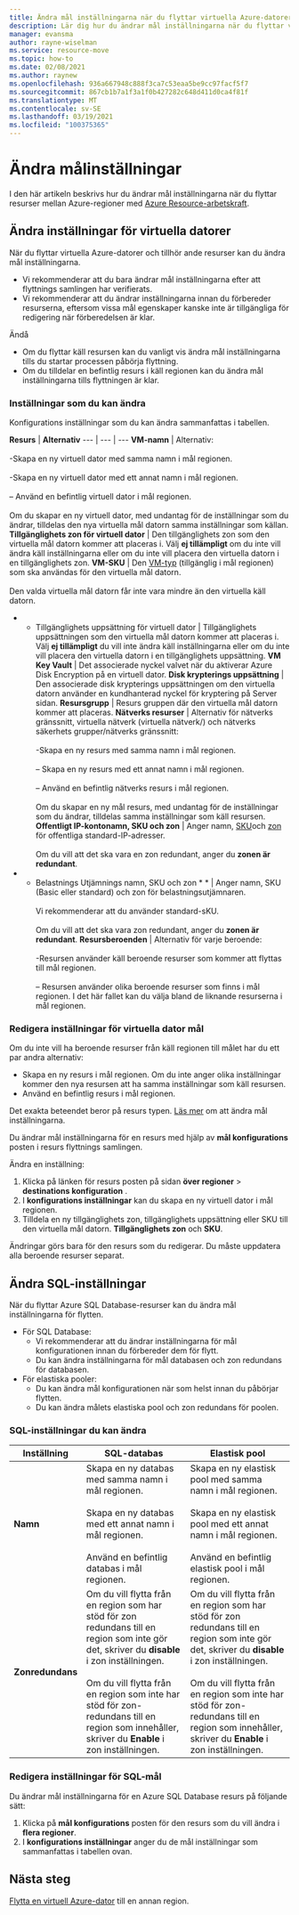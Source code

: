```yaml
---
title: Ändra mål inställningarna när du flyttar virtuella Azure-datorer mellan regioner med Azure Resource-arbetskraft
description: Lär dig hur du ändrar mål inställningarna när du flyttar virtuella Azure-datorer mellan regioner med Azure Resource-arbetskraft.
manager: evansma
author: rayne-wiselman
ms.service: resource-move
ms.topic: how-to
ms.date: 02/08/2021
ms.author: raynew
ms.openlocfilehash: 936a667948c888f3ca7c53eaa5be9cc97facf5f7
ms.sourcegitcommit: 867cb1b7a1f3a1f0b427282c648d411d0ca4f81f
ms.translationtype: MT
ms.contentlocale: sv-SE
ms.lasthandoff: 03/19/2021
ms.locfileid: "100375365"
---
```

# <a name="modify-destination-settings"></a>Ändra målinställningar

I den här artikeln beskrivs hur du ändrar mål inställningarna när du flyttar resurser mellan Azure-regioner med [Azure Resource-arbetskraft](overview.md).


## <a name="modify-vm-settings"></a>Ändra inställningar för virtuella datorer

När du flyttar virtuella Azure-datorer och tillhör ande resurser kan du ändra mål inställningarna. 

- Vi rekommenderar att du bara ändrar mål inställningarna efter att flyttnings samlingen har verifierats.
- Vi rekommenderar att du ändrar inställningarna innan du förbereder resurserna, eftersom vissa mål egenskaper kanske inte är tillgängliga för redigering när förberedelsen är klar.

Ändå
- Om du flyttar käll resursen kan du vanligt vis ändra mål inställningarna tills du startar processen påbörja flyttning.
- Om du tilldelar en befintlig resurs i käll regionen kan du ändra mål inställningarna tills flyttningen är klar.

### <a name="settings-you-can-modify"></a>Inställningar som du kan ändra

Konfigurations inställningar som du kan ändra sammanfattas i tabellen.

**Resurs** | **Alternativ** 
--- | --- | --- 
**VM-namn** | Alternativ:<br/><br/> -Skapa en ny virtuell dator med samma namn i mål regionen.<br/><br/> -Skapa en ny virtuell dator med ett annat namn i mål regionen.<br/><br/> – Använd en befintlig virtuell dator i mål regionen.<br/><br/> Om du skapar en ny virtuell dator, med undantag för de inställningar som du ändrar, tilldelas den nya virtuella mål datorn samma inställningar som källan.
**Tillgänglighets zon för virtuell dator** | Den tillgänglighets zon som den virtuella mål datorn kommer att placeras i. Välj **ej tillämpligt** om du inte vill ändra käll inställningarna eller om du inte vill placera den virtuella datorn i en tillgänglighets zon.
**VM-SKU** | Den [VM-typ](https://azure.microsoft.com/pricing/details/virtual-machines/series/) (tillgänglig i mål regionen) som ska användas för den virtuella mål datorn.<br/><br/> Den valda virtuella mål datorn får inte vara mindre än den virtuella käll datorn.
* * Tillgänglighets uppsättning för virtuell dator | Tillgänglighets uppsättningen som den virtuella mål datorn kommer att placeras i. Välj **ej tillämpligt**  du vill inte ändra käll inställningarna eller om du inte vill placera den virtuella datorn i en tillgänglighets uppsättning.
**VM Key Vault** | Det associerade nyckel valvet när du aktiverar Azure Disk Encryption på en virtuell dator.
**Disk krypterings uppsättning** | Den associerade disk krypterings uppsättningen om den virtuella datorn använder en kundhanterad nyckel för kryptering på Server sidan.
**Resursgrupp** | Resurs gruppen där den virtuella mål datorn kommer att placeras.
**Nätverks resurser** | Alternativ för nätverks gränssnitt, virtuella nätverk (virtuella nätverk/) och nätverks säkerhets grupper/nätverks gränssnitt:<br/><br/> -Skapa en ny resurs med samma namn i mål regionen.<br/><br/> – Skapa en ny resurs med ett annat namn i mål regionen.<br/><br/> – Använd en befintlig nätverks resurs i mål regionen.<br/><br/> Om du skapar en ny mål resurs, med undantag för de inställningar som du ändrar, tilldelas samma inställningar som käll resursen.
**Offentligt IP-kontonamn, SKU och zon** | Anger namn, [SKU](../virtual-network/public-ip-addresses.md#sku)och [zon](../virtual-network/public-ip-addresses.md#standard) för offentliga standard-IP-adresser.<br/><br/> Om du vill att det ska vara en zon redundant, anger du **zonen är redundant**.
* * Belastnings Utjämnings namn, SKU och zon * * | Anger namn, SKU (Basic eller standard) och zon för belastningsutjämnaren.<br/><br/> Vi rekommenderar att du använder standard-sKU.<br/><br/> Om du vill att det ska vara zon redundant, anger du **zonen är redundant**.
**Resursberoenden** | Alternativ för varje beroende:<br/><br/>-Resursen använder käll beroende resurser som kommer att flyttas till mål regionen.<br/><br/> – Resursen använder olika beroende resurser som finns i mål regionen. I det här fallet kan du välja bland de liknande resurserna i mål regionen.

### <a name="edit-vm-destination-settings"></a>Redigera inställningar för virtuella dator mål

Om du inte vill ha beroende resurser från käll regionen till målet har du ett par andra alternativ:

- Skapa en ny resurs i mål regionen. Om du inte anger olika inställningar kommer den nya resursen att ha samma inställningar som käll resursen.
- Använd en befintlig resurs i mål regionen.

Det exakta beteendet beror på resurs typen. [Läs mer](modify-target-settings.md) om att ändra mål inställningarna.

Du ändrar mål inställningarna för en resurs med hjälp av **mål konfigurations** posten i resurs flyttnings samlingen. 

Ändra en inställning: 

1. Klicka på länken för resurs posten på sidan **över regioner** > **destinations konfiguration** .
2. I **konfigurations inställningar** kan du skapa en ny virtuell dator i mål regionen.
3. Tilldela en ny tillgänglighets zon, tillgänglighets uppsättning eller SKU till den virtuella mål datorn. **Tillgänglighets zon** och **SKU**.

Ändringar görs bara för den resurs som du redigerar. Du måste uppdatera alla beroende resurser separat.


## <a name="modify-sql-settings"></a>Ändra SQL-inställningar

När du flyttar Azure SQL Database-resurser kan du ändra mål inställningarna för flytten. 

- För SQL Database:
    - Vi rekommenderar att du ändrar inställningarna för mål konfigurationen innan du förbereder dem för flytt.
    - Du kan ändra inställningarna för mål databasen och zon redundans för databasen.
- För elastiska pooler:
    -  Du kan ändra mål konfigurationen när som helst innan du påbörjar flytten.
    - Du kan ändra målets elastiska pool och zon redundans för poolen. 

### <a name="sql-settings-you-can-modify"></a>SQL-inställningar du kan ändra

**Inställning** | **SQL-databas** | **Elastisk pool**
--- | --- | ---
**Namn** | Skapa en ny databas med samma namn i mål regionen.<br/><br/> Skapa en ny databas med ett annat namn i mål regionen.<br/><br/> Använd en befintlig databas i mål regionen. | Skapa en ny elastisk pool med samma namn i mål regionen.<br/><br/> Skapa en ny elastisk pool med ett annat namn i mål regionen.<br/><br/> Använd en befintlig elastisk pool i mål regionen.
**Zonredundans** | Om du vill flytta från en region som har stöd för zon redundans till en region som inte gör det, skriver du **disable** i zon inställningen.<br/><br/> Om du vill flytta från en region som inte har stöd för zon-redundans till en region som innehåller, skriver du **Enable** i zon inställningen. | Om du vill flytta från en region som har stöd för zon redundans till en region som inte gör det, skriver du **disable** i zon inställningen.<br/><br/> Om du vill flytta från en region som inte har stöd för zon-redundans till en region som innehåller, skriver du **Enable** i zon inställningen.

### <a name="edit-sql-destination-settings"></a>Redigera inställningar för SQL-mål

Du ändrar mål inställningarna för en Azure SQL Database resurs på följande sätt: 

1. Klicka på **mål konfigurations** posten för den resurs som du vill ändra i **flera regioner**.
2. I **konfigurations inställningar** anger du de mål inställningar som sammanfattas i tabellen ovan.

## <a name="next-steps"></a>Nästa steg

[Flytta en virtuell Azure-dator](tutorial-move-region-virtual-machines.md) till en annan region.
